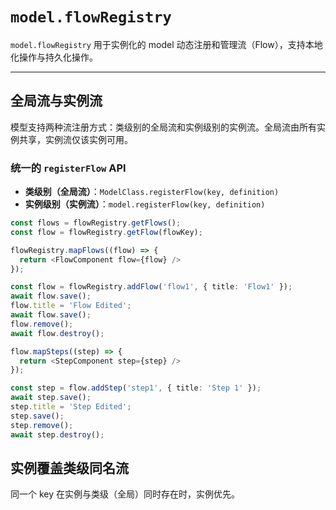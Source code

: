 # `model.flowRegistry`

`model.flowRegistry` 用于实例化的 model 动态注册和管理流（Flow），支持本地化操作与持久化操作。

---

<code src="./demos/basic.tsx"></code>

<code src="./demos/flow-registry.tsx"></code>

## 全局流与实例流

模型支持两种流注册方式：类级别的全局流和实例级别的实例流。全局流由所有实例共享，实例流仅该实例可用。

### 统一的 `registerFlow` API

- **类级别（全局流）**：`ModelClass.registerFlow(key, definition)`
- **实例级别（实例流）**：`model.registerFlow(key, definition)`

<code src="./demos/global-and-instance-flows.tsx"></code>

```ts
const flows = flowRegistry.getFlows();
const flow = flowRegistry.getFlow(flowKey);

flowRegistry.mapFlows((flow) => {
  return <FlowComponent flow={flow} />
});

const flow = flowRegistry.addFlow('flow1', { title: 'Flow1' });
await flow.save();
flow.title = 'Flow Edited';
await flow.save();
flow.remove();
await flow.destroy();

flow.mapSteps((step) => {
  return <StepComponent step={step} />
});

const step = flow.addStep('step1', { title: 'Step 1' });
await step.save();
step.title = 'Step Edited';
step.save();
step.remove();
await step.destroy();
```

## 实例覆盖类级同名流

同一个 key 在实例与类级（全局）同时存在时，实例优先。

<code src="./demos/instance-overrides-global.tsx"></code>

